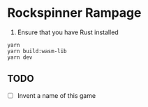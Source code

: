# Rockspinner Rampage

1. Ensure that you have Rust installed 

```shell
yarn
yarn build:wasm-lib
yarn dev
```

## TODO

- [ ] Invent a name of this game 